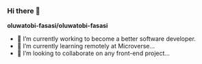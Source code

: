 ### Hi there 👋

**oluwatobi-fasasi/oluwatobi-fasasi**


- 🔭 I’m currently working to become a better software developer.
- 🌱 I’m currently learning remotely at Microverse...
- 👯 I’m looking to collaborate on any front-end project...

